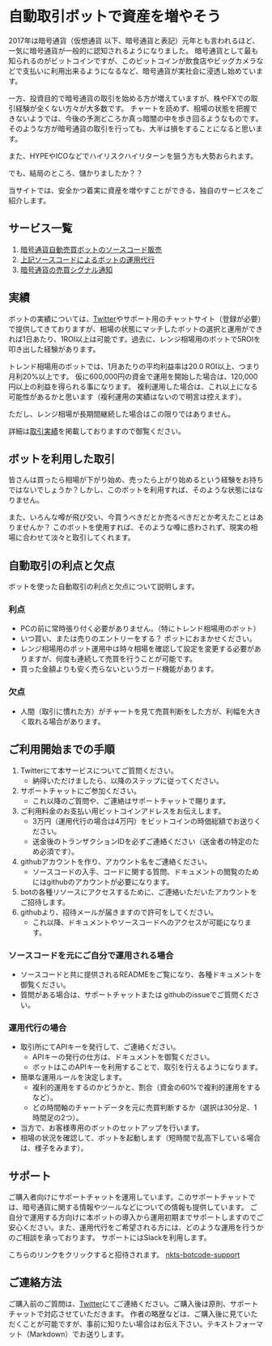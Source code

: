 
# 自動取引ボットで資産を増やそう

2017年は暗号通貨（仮想通貨 以下、暗号通貨と表記）元年とも言われるほど、一気に暗号通貨が一般的に認知されるようになりました。
暗号通貨として最も知られるのがビットコインですが、このビットコインが飲食店やビッグカメラなどで支払いに利用出来るようになるなど、暗号通貨が実社会に浸透し始めています。

一方、投資目的で暗号通貨の取引を始める方が増えていますが、株やFXでの取引経験が全くない方々が大多数です。
チャートを読めず、相場の状態を把握できないようでは、今後の予測どころか真っ暗闇の中を歩き回るようなものです。そのような方が暗号通貨の取引を行っても、大半は損をすることになると思います。

また、HYPEやICOなどでハイリスクハイリターンを狙う方も大勢おられます。

でも、結局のところ、儲かりましたか？？

当サイトでは、安全かつ着実に資産を増やすことができる、独自のサービスをご紹介します。

## サービス一覧

1. [暗号通貨自動売買ボットのソースコード販売](./services/source_code/index.md)
2. [上記ソースコードによるボットの運用代行](./services/bot_operation_agent/index.md)
3. [暗号通貨の売買シグナル通知](./services/crypto_notify/index.md)

## 実績

ボットの実績については、[Twitter](https://twitter.com/nkts)やサポート用のチャットサイト（登録が必要）で提供してきておりますが、相場の状態にマッチしたボットの選択と運用ができれば1日あたり、1ROI以上は可能です。過去に、レンジ相場用のボットで5ROIを叩き出した経験があります。

トレンド相場用のボットでは、1月あたりの平均利益率は20.0 ROI以上、つまり月利20%以上です。
仮に600,000円の資金で運用を開始した場合は、120,000円以上の利益を得られる事になります。
複利運用した場合は、これ以上になる可能性があるかと思います（複利運用の実績はないので明言は控えます）。

ただし、レンジ相場が長期間継続した場合はこの限りではありません。

詳細は[取引実績](./result.md)を掲載しておりますので御覧ください。


## ボットを利用した取引

皆さんは買ったら相場が下がり始め、売ったら上がり始めるという経験をお持ちではないでしょうか？しかし、このボットを利用すれば、そのような状態にはなりません。

また、いろんな噂が飛び交い、今買うべきだとか売るべきだとか考えたことはありませんか？ このボットを使用すれば、そのような噂に惑わされず、現実の相場に合わせて淡々と取引してくれます。

## 自動取引の利点と欠点

ボットを使った自動取引の利点と欠点について説明します。

### 利点

- PCの前に常時張り付く必要がありません。（特にトレンド相場用のボット）
- いつ買い、または売りのエントリーをする？ ボットにおまかせください。
- レンジ相場用のボット運用中は時々相場を確認して設定を変更する必要がありますが、何度も連続して売買を行うことが可能です。
- 買った金額よりも安く売らないというガード機能があります。

### 欠点

- 人間（取引に慣れた方）がチャートを見て売買判断をした方が、利幅を大きく取れる場合があります。


## ご利用開始までの手順

1. Twitterにて本サービスについてご質問ください。
    - 納得いただけましたら、以降のステップに従ってください。
2. サポートチャットにご参加ください。
    - これ以降のご質問や、ご連絡はサポートチャットで賜ります。
3. ご利用料金のお支払い用ビットコインアドレスをお伝えします。
    - 3万円（運用代行の場合は4万円）をビットコインの時価総額でお送りください。
    - 送金後のトランザクションIDを必ずご連絡ください（送金者の特定のため必須です）。
4. githubアカウントを作り、アカウント名をご連絡ください。
    - ソースコードの入手、コードに関する質問、ドキュメントの閲覧のためにはgithubのアカウントが必要になります。
5. botの各種リソースにアクセスするために、ご連絡いただいたアカウントをご招待します。
6. githubより、招待メールが届きますので許可をしてください。
    - これ以降、ドキュメントやソースコードへのアクセスが可能になります。

### ソースコードを元にご自分で運用される場合

- ソースコードと共に提供されるREADMEをご覧になり、各種ドキュメントを御覧ください。
- 質問がある場合は、サポートチャットまたは githubのissueでご質問ください。

### 運用代行の場合

- 取引所にてAPIキーを発行して、ご連絡ください。
    - APIキーの発行の仕方は、ドキュメントを御覧ください。
    - ボットはこのAPIキーを利用することで、取引を行えるようになります。
- 簡単な運用ルールを決定します。
    - 複利的運用をするのかどうかと、割合（資金の60%で複利的運用をするなど）。
    - どの時間軸のチャートデータを元に売買判断するか（選択は30分足、1時間足の2つ）。
- 当方で、お客様専用のボットのセットアップを行います。
- 相場の状況を確認して、ボットを起動します（短時間で乱高下している場合は、様子をみます）。


## サポート

ご購入者向けにサポートチャットを運用しています。このサポートチャットでは、暗号通貨に関する情報やツールなどについての情報も提供しています。
ご自分で運用する方向けに本ボットの導入から運用初期までサポートしますのでご安心ください。また、運用代行をご希望される方には、どのような運用を行うかのご相談を承っております。
サポートにはSlackを利用します。

こちらのリンクをクリックすると招待されます。
[nkts-botcode-support](https://join.slack.com/t/nkts-botcode-support/shared_invite/MjI0MTU4Mjc3NTU1LTE1MDIyODA1MjUtMTg1MjZkMmU2Nw)


## ご連絡方法

ご購入前のご質問は、[Twitter](https://twitter.com/nkts)にてご連絡ください。ご購入後は原則、サポートチャットで対応させていただきます。
作者の略歴などは、ご購入後に見ていただくことが可能ですが、事前に知りたい場合はお伝え下さい。テキストフォーマット（Markdown）でお送りします。
